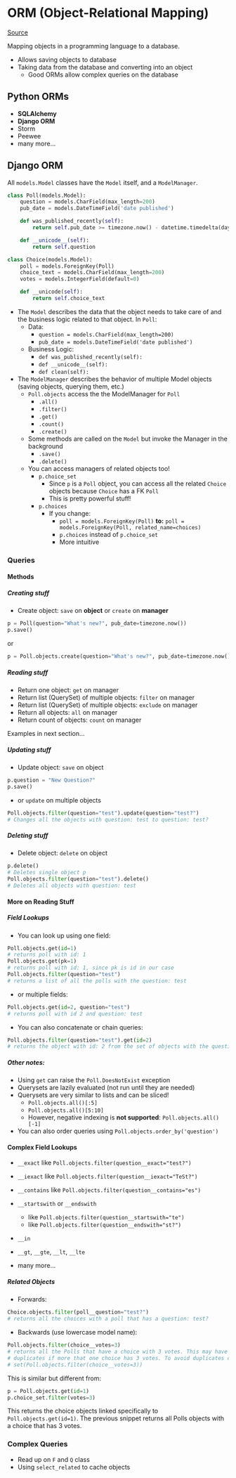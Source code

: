# ORM (Object-Relational Mapping)
[Source](https://docs.djangoproject.com/en/1.6/topics/db/queries/)

Mapping objects in a programming language to a database.

- Allows saving objects to database
- Taking data from the database and converting into an object
    + Good ORMs allow complex queries on the database

## Python ORMs

- **SQLAlchemy**
- **Django ORM**
- Storm
- Peewee
- many more...

## Django ORM

All `models.Model` classes have the `Model` itself, and a `ModelManager`. 

```python
class Poll(models.Model):
    question = models.CharField(max_length=200)
    pub_date = models.DateTimeField('date published')

    def was_published_recently(self):
        return self.pub_date >= timezone.now() - datetime.timedelta(days=1)

    def __unicode__(self):
        return self.question

class Choice(models.Model):
    poll = models.ForeignKey(Poll)
    choice_text = models.CharField(max_length=200)
    votes = models.IntegerField(default=0)

    def __unicode(self):
        return self.choice_text
```

- The `Model` describes the data that the object needs to take care of and the business logic related to that object. In `Poll`:
    + Data:
        * `question = models.CharField(max_length=200)`
        * `pub_date = models.DateTimeField('date published')`
    + Business Logic:
        * `def was_published_recently(self):`
        * `def __unicode__(self):`
        * `def clean(self):`
- The `ModelManager` describes the behavior of multiple Model objects (saving objects, querying them, etc.)
    + `Poll.objects` access the the ModelManager for `Poll`
        * `.all()`
        * `.filter()`
        * `.get()`
        * `.count()`
        * `.create()`
    + Some methods are called on the `Model` but invoke the Manager in the background 
        * `.save()`
        * `.delete()`
    + You can access managers of related objects too!
        * `p.choice_set`
            - Since `p` is a `Poll` object, you can access all the related `Choice` objects because `Choice` has a FK `Poll`
            - This is pretty powerful stuff!
        * `p.choices`
            - If you change: 
                + `poll = models.ForeignKey(Poll)` **to:** `poll = models.ForeignKey(Poll, related_name=choices)`
                + `p.choices` instead of `p.choice_set`
                + More intuitive

### Queries

#### Methods

##### Creating stuff
- Create object: `save` on **object** or `create` on **manager**

```python
p = Poll(question="What's new?", pub_date=timezone.now())
p.save()
```

or

```python
p = Poll.objects.create(question="What's new?", pub_date=timezone.now())
```

##### Reading stuff
- Return one object: `get` on manager
- Return list (QuerySet) of multiple objects: `filter` on manager
- Return list (QuerySet) of multiple objects: `exclude` on manager
- Return all objects: `all` on manager
- Return count of objects: `count` on manager

Examples in next section...

##### Updating  stuff
- Update object: `save` on object

```python
p.question = "New Question?"
p.save()
```

- or `update` on multiple objects

```python
Poll.objects.filter(question="test").update(question="test?")
# Changes all the objects with question: test to question: test?
```

##### Deleting stuff
- Delete object: `delete` on object

```python
p.delete()
# Deletes single object p
Poll.objects.filter(question="test").delete()
# Deletes all objects with question: test
```

#### More on Reading Stuff

##### Field Lookups
- You can look up using one field:

```python
Poll.objects.get(id=1)
# returns poll with id: 1
Poll.objects.get(pk=1)
# returns poll with id: 1, since pk is id in our case
Poll.objects.filter(question="test")
# returns a list of all the polls with the question: test
```

- or multiple fields:

```python
Poll.objects.get(id=2, question="test")
# returns poll with id 2 and question: test
```

- You can also concatenate or chain queries:

```python
Poll.objects.filter(question="test").get(id=2)
# returns the object with id: 2 from the set of objects with the question: test
```

##### Other notes:
- Using `get` can raise the `Poll.DoesNotExist` exception
- Querysets are lazily evaluated (not run until they are needed)
- Querysets are very similar to lists and can be sliced!
    + `Poll.objects.all()[:5]`
    + `Poll.objects.all()[5:10]`
    + However, negative indexing is **not supported**: `Poll.objects.all()[-1]`
- You can also order queries using `Poll.objects.order_by('question')`

#### Complex Field Lookups

- `__exact` like `Poll.objects.filter(question__exact="test?")`
- `__iexact` like `Poll.objects.filter(question__iexact="TeSt?")`
- `__contains` like `Poll.objects.filter(question__contains="es")`
- `__startswith` or `__endswith`
    + like `Poll.objects.filter(question__startswith="te")`
    + like `Poll.objects.filter(question__endswith="st?")`

- `__in`
- `__gt`, `__gte`, `__lt`, `__lte`
- many more...

##### Related Objects

- Forwards:
```python
Choice.objects.filter(poll__question="test?")
# returns all the choices with a poll that has a question: test?
```

- Backwards (use lowercase model name):
```python
Poll.objects.filter(choice__votes=3)
# returns all the Polls that have a choice with 3 votes. This may have
# duplicates if more that one choice has 3 votes. To avoid duplicates call
# set(Poll.objects.filter(choice__votes=3))
```

This is similar but different from:
```python
p = Poll.objects.get(id=1)
p.choice_set.filter(votes=3)
```

This returns the choice objects linked specifically to `Poll.objects.get(id=1)`. The previous snippet returns all Polls objects with a choice that has 3 votes.

### Complex Queries

- Read up on `F` and `Q` class
- Using `select_related` to cache objects

